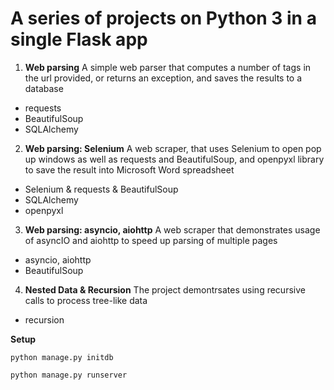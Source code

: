 #  A series of projects on Python 3 in a single Flask app

1) **Web parsing**
A simple web parser that computes a number of tags in the url provided, or returns an exception, and saves the results to a database
- requests
- BeautifulSoup
- SQLAlchemy

2) **Web parsing: Selenium**
A web scraper, that uses Selenium to open pop up windows as well as requests and BeautifulSoup, and openpyxl library 
to save the result into Microsoft Word spreadsheet
- Selenium & requests & BeautifulSoup
- SQLAlchemy
- openpyxl 

3) **Web parsing: asyncio, aiohttp**
A web scraper that demonstrates usage of asyncIO and aiohttp to speed up parsing of multiple pages
 - asyncio, aiohttp
 - BeautifulSoup
 
4) **Nested Data & Recursion**
The project demontrsates using recursive calls to process tree-like data
- recursion

**Setup**

`python manage.py initdb`

`python manage.py runserver`



